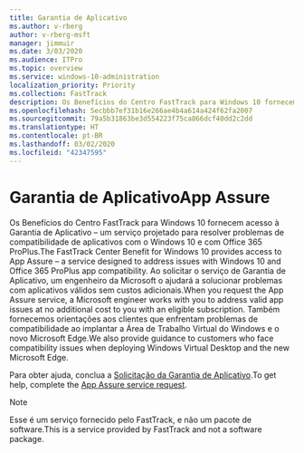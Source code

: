 ```yaml
---
title: Garantia de Aplicativo
ms.author: v-rberg
author: v-rberg-msft
manager: jimmuir
ms.date: 3/03/2020
ms.audience: ITPro
ms.topic: overview
ms.service: windows-10-administration
localization_priority: Priority
ms.collection: FastTrack
description: Os Benefícios do Centro FastTrack para Windows 10 fornecem acesso à Garantia de Aplicativo – um serviço projetado para resolver problemas de compatibilidade de aplicativos com o Windows 10 e com Office 365 ProPlus.
ms.openlocfilehash: 5ecbbb7ef31b16e266ae4b4a614a424f62fa2007
ms.sourcegitcommit: 79a5b31863be3d554223f75ca866dcf40dd2c2dd
ms.translationtype: HT
ms.contentlocale: pt-BR
ms.lasthandoff: 03/02/2020
ms.locfileid: "42347595"
---
```

# <a name="app-assure"></a><span data-ttu-id="404bd-103">Garantia de Aplicativo</span><span class="sxs-lookup"><span data-stu-id="404bd-103">App Assure</span></span>

<span data-ttu-id="404bd-104">Os Benefícios do Centro FastTrack para Windows 10 fornecem acesso à Garantia de Aplicativo – um serviço projetado para resolver problemas de compatibilidade de aplicativos com o Windows 10 e com Office 365 ProPlus.</span><span class="sxs-lookup"><span data-stu-id="404bd-104">The FastTrack Center Benefit for Windows 10 provides access to App Assure – a service designed to address issues with Windows 10 and Office 365 ProPlus app compatibility.</span></span> <span data-ttu-id="404bd-105">Ao solicitar o serviço de Garantia de Aplicativo, um engenheiro da Microsoft o ajudará a solucionar problemas com aplicativos válidos sem custos adicionais.</span><span class="sxs-lookup"><span data-stu-id="404bd-105">When you request the App Assure service, a Microsoft engineer works with you to address valid app issues at no additional cost to you with an eligible subscription.</span></span> <span data-ttu-id="404bd-106">Também fornecemos orientações aos clientes que enfrentam problemas de compatibilidade ao implantar a Área de Trabalho Virtual do Windows e o novo Microsoft Edge.</span><span class="sxs-lookup"><span data-stu-id="404bd-106">We also provide guidance to customers who face compatibility issues when deploying Windows Virtual Desktop and the new Microsoft Edge.</span></span> 

<span data-ttu-id="404bd-107">Para obter ajuda, conclua a [Solicitação da Garantia de Aplicativo](https://go.microsoft.com/fwlink/?linkid=2022721).</span><span class="sxs-lookup"><span data-stu-id="404bd-107">To get help, complete the [App Assure service request](https://go.microsoft.com/fwlink/?linkid=2022721).</span></span>

  > [!NOTE]
> <span data-ttu-id="404bd-108">Esse é um serviço fornecido pelo FastTrack, e não um pacote de software.</span><span class="sxs-lookup"><span data-stu-id="404bd-108">This is a service provided by FastTrack and not a software package.</span></span>

    

 
